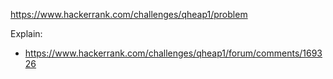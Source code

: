 https://www.hackerrank.com/challenges/qheap1/problem

Explain:

- https://www.hackerrank.com/challenges/qheap1/forum/comments/169326
